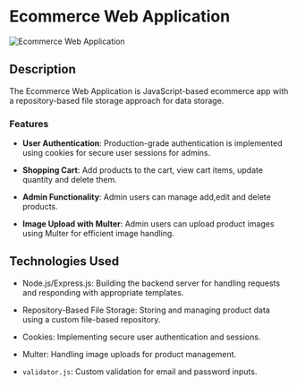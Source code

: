 # Ecommerce Web Application

![Ecommerce Web Application](https://private-user-images.githubusercontent.com/118924589/255319132-62304ba9-0a2a-4782-97bc-f1cffeb123df.png?jwt=eyJhbGciOiJIUzI1NiIsInR5cCI6IkpXVCJ9.eyJpc3MiOiJnaXRodWIuY29tIiwiYXVkIjoicmF3LmdpdGh1YnVzZXJjb250ZW50LmNvbSIsImtleSI6ImtleTEiLCJleHAiOjE2OTAwMTQxNDgsIm5iZiI6MTY5MDAxMzg0OCwicGF0aCI6Ii8xMTg5MjQ1ODkvMjU1MzE5MTMyLTYyMzA0YmE5LTBhMmEtNDc4Mi05N2JjLWYxY2ZmZWIxMjNkZi5wbmc_WC1BbXotQWxnb3JpdGhtPUFXUzQtSE1BQy1TSEEyNTYmWC1BbXotQ3JlZGVudGlhbD1BS0lBSVdOSllBWDRDU1ZFSDUzQSUyRjIwMjMwNzIyJTJGdXMtZWFzdC0xJTJGczMlMkZhd3M0X3JlcXVlc3QmWC1BbXotRGF0ZT0yMDIzMDcyMlQwODE3MjhaJlgtQW16LUV4cGlyZXM9MzAwJlgtQW16LVNpZ25hdHVyZT1iMjc4M2QwMGZlMTM5YThiZTkwOWE4OGI4MWJmZWEwMGRjMDBmNDI3NzMzMjMzYmViMzhhZjg0ZmRlMzI0YWE3JlgtQW16LVNpZ25lZEhlYWRlcnM9aG9zdCZhY3Rvcl9pZD0wJmtleV9pZD0wJnJlcG9faWQ9MCJ9.RjKqW6uwvV7yNmWj9tXaLvQoAYsAZmaiL7iXVnai6c4)

## Description

The Ecommerce Web Application is JavaScript-based ecommerce app with a repository-based file storage approach for data storage.

### Features

- **User Authentication**: Production-grade authentication is implemented using cookies for secure user sessions for admins.

- **Shopping Cart**: Add products to the cart, view cart items, update quantity and delete them.

- **Admin Functionality**: Admin users can manage add,edit and delete products.

- **Image Upload with Multer**: Admin users can upload product images using Multer for efficient image handling.

## Technologies Used

- Node.js/Express.js: Building the backend server for handling requests and responding with appropriate templates.

- Repository-Based File Storage: Storing and managing product data using a custom file-based repository.

- Cookies: Implementing secure user authentication and sessions.

- Multer: Handling image uploads for product management.

- `validator.js`: Custom validation for email and password inputs.
